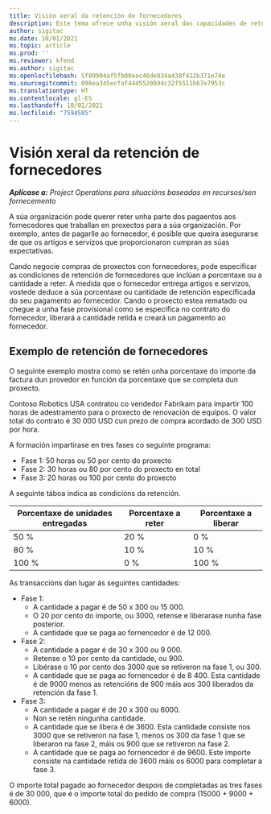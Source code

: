 ```yaml
---
title: Visión xeral da retención de fornecedores
description: Este tema ofrece unha visión xeral das capacidades de retención de fornecedores.
author: sigitac
ms.date: 10/01/2021
ms.topic: article
ms.prod: ''
ms.reviewer: kfend
ms.author: sigitac
ms.openlocfilehash: 5f89904af5fb00eac46de834a438f412b371e74e
ms.sourcegitcommit: 098ea345ecfaf4445520094c32f5511b67e7953c
ms.translationtype: HT
ms.contentlocale: gl-ES
ms.lasthandoff: 10/02/2021
ms.locfileid: "7594585"
---
```

# <a name="vendor-retention-overview"></a>Visión xeral da retención de fornecedores

_**Aplícase a:** Project Operations para situacións baseadas en recursos/sen fornecemento_

A súa organización pode querer reter unha parte dos pagaentos aos fornecedores que traballan en proxectos para a súa organización. Por exemplo, antes de pagarlle ao fornecedor, é posible que queira asegurarse de que os artigos e servizos que proporcionaron cumpran as súas expectativas.

Cando negocie compras de proxectos con fornecedores, pode especificar as condiciones de retención de fornecedores que inclúan a porcentaxe ou a cantidade a reter. A medida que o fornecedor entrega artigos e servizos, vostede deduce a súa porcentaxe ou cantidade de retención especificada do seu pagamento ao fornecedor. Cando o proxecto estea rematado ou chegue a unha fase provisional como se especifica no contrato do fornecedor, liberará a cantidade retida e creará un pagamento ao fornecedor.

## <a name="vendor-retention-example"></a>Exemplo de retención de fornecedores

O seguinte exemplo mostra como se retén unha porcentaxe do importe da factura dun provedor en función da porcentaxe que se completa dun proxecto.

Contoso Robotics USA contratou co vendedor Fabrikam para impartir 100 horas de adestramento para o proxecto de renovación de equipos. O valor total do contrato é 30 000 USD cun prezo de compra acordado de 300 USD por hora.

A formación impartirase en tres fases co seguinte programa:

- Fase 1: 50 horas ou 50 por cento do proxecto
- Fase 2: 30 horas ou 80 por cento do proxecto en total
- Fase 3: 20 horas ou 100 por cento do proxecto

A seguinte táboa indica as condicións da retención.

| **Porcentaxe de unidades entregadas** | **Porcentaxe a reter** | **Porcentaxe a liberar** |
| --- | --- | --- |
| 50 % | 20 % | 0 % |
| 80 % | 10 % | 10 % |
| 100 % | 0 % | 100 % |

As transaccións dan lugar ás seguintes cantidades:

- Fase 1:
  - A cantidade a pagar é de 50 x 300 ou 15 000.
  - O 20 por cento do importe, ou 3000, retense e liberarase nunha fase posterior.
  - A cantidade que se paga ao fornencedor é de 12 000.
- Fase 2:
  - A cantidade a pagar é de 30 x 300 ou 9 000.
  - Retense o 10 por cento da cantidade, ou 900.
  - Libérase o 10 por cento dos 3000 que se retiveron na fase 1, ou 300.
  - A cantidade que se paga ao fornencedor é de 8 400. Esta cantidade é de 9000 menos as retencións de 900 máis aos 300 liberados da retención da fase 1.
- Fase 3:
  - A cantidade a pagar é de 20 x 300 ou 6000.
  - Non se retén ningunha cantidade.
  - A cantidade que se libera é de 3600. Esta cantidade consiste nos 3000 que se retiveron na fase 1, menos os 300 da fase 1 que se liberaron na fase 2, máis os 900 que se retiveron na fase 2.
  - A cantidade que se paga ao fornencedor é de 9600. Este importe consiste na cantidade retida de 3600 máis os 6000 para completar a fase 3.

O importe total pagado ao fornecedor despois de completadas as tres fases é de 30 000, que é o importe total do pedido de compra (15000 + 9000 + 6000).
